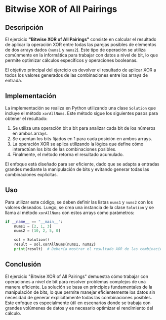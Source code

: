 # Bitwise XOR of All Pairings

## Descripción

El ejercicio **"Bitwise XOR of All Pairings"** consiste en calcular el resultado de aplicar la operación XOR entre todas las parejas posibles de elementos de dos arrays dados (`nums1` y `nums2`). Este tipo de operación se utiliza comúnmente en la informática para trabajar con datos a nivel de bit, lo que permite optimizar cálculos específicos y operaciones booleanas.

El objetivo principal del ejercicio es devolver el resultado de aplicar XOR a todos los valores generados de las combinaciones entre los arrays de entrada.

## Implementación

La implementación se realiza en Python utilizando una clase `Solution` que incluye el método `xorAllNums`. Este método sigue los siguientes pasos para obtener el resultado:

1. Se utiliza una operación bit a bit para analizar cada bit de los números en ambos arrays.
2. Se cuentan los bits fijados en 1 para cada posición en ambos arrays.
3. La operación XOR se aplica utilizando la lógica que define cómo interactúan los bits de las combinaciones posibles.
4. Finalmente, el método retorna el resultado acumulado.

El enfoque está diseñado para ser eficiente, dado que se adapta a entradas grandes mediante la manipulación de bits y evitando generar todas las combinaciones explícitas.

## Uso

Para utilizar este código, se deben definir las listas `nums1` y `nums2` con los valores deseados. Luego, se crea una instancia de la clase `Solution` y se llama al método `xorAllNums` con estos arrays como parámetros:

```python
if __name__ == "__main__":
    nums1 = [2, 1, 3]
    nums2 = [10, 2, 5, 0]

    sol = Solution()
    result = sol.xorAllNums(nums1, nums2)
    print(result)  # Debería mostrar el resultado XOR de las combinaciones
```

## Conclusión

El ejercicio "Bitwise XOR of All Pairings" demuestra cómo trabajar con operaciones a nivel de bit para resolver problemas complejos de una manera eficiente. La solución se basa en principios fundamentales de la manipulación de bits, lo que permite manejar eficientemente los datos sin necesidad de generar explícitamente todas las combinaciones posibles. Este enfoque es especialmente útil en escenarios donde se trabaja con grandes volúmenes de datos y es necesario optimizar el rendimiento del cálculo.
